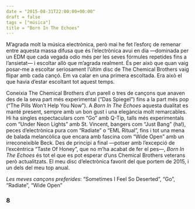 ```yaml
---
date = "2015-08-31T22:00:00+00:00"
draft = false
tags = ["música"]
title = "Born In The Echoes"
---
```

M’agrada molt la música electrònica, però mai he fet l’esforç de remenar entre aquesta massa difusa que és l’electrònica avui en dia —dominada per un EDM que cada vegada odio més per les seves fórmules repetides fins a l’ansietat— i escoltar allò que m’agrada realment. És per això que quan vaig posar-me a escoltar seriosament l’últim disc de The Chemical Brothers vaig flipar amb cada cançó. Em va calar en una primera escoltada. Era això el que havia d’estar escoltant tot aquest temps.

<!-- more -->

Coneixia The Chemical Brothers d’un parell o tres de cançons que anaven des de la seva part més experimental (“Das Spiegel”) fins a la part més pop (“The Pills Won’t Help You Now”). A *Born In The Echoes* aquesta dualitat es manté present, sempre amb un bon gust i una elegància molt remarcables. Hi ha singles espectaculars com “Go” amb Q-Tip, talls més experimentals com “Under Neon Lights” amb St. Vincent, bangers com “Just Bang” (ha!), peces d’electrònica pura com “Radiate” o “EML Ritual”, fins i tot una mena de balada melancòlica que encara amb fascina com “Wide Open” amb un irreconeixible Beck. Des de principi a final —potser amb l’excepció de l’excèntrica “Taste Of Honey”, que no m’ha acabat de fer el pes—, *Born In The Echoes* és tot el que es pot esperar d’uns Chemical Brothers veterans però actualitzats. El meu disc d’electrònica favorit del que portem de 2015, i un dels del meu top anual.

*Les meves cançons preferides*: “Sometimes I Feel So Deserted”, “Go”, “Radiate”, “Wide Open”

### 8